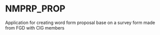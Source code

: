 NMPRP_PROP
==========

Application for creating word form proposal base on a survey form made from FGD with CIG members
